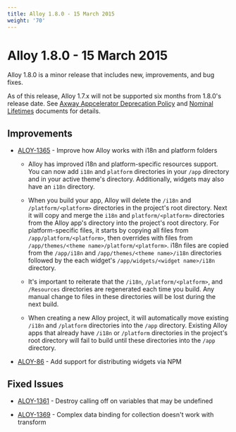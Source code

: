 ```yaml
---
title: Alloy 1.8.0 - 15 March 2015
weight: '70'
---
```


# Alloy 1.8.0 - 15 March 2015

Alloy 1.8.0 is a minor release that includes new, improvements, and bug fixes.

As of this release, Alloy 1.7.x will not be supported six months from 1.8.0's release date. See [Axway Appcelerator Deprecation Policy](/guide/AMPLIFY_Appcelerator_Services_Overview/Axway_Appcelerator_Deprecation_Policy/) and [Nominal Lifetimes](/guide/AMPLIFY_Appcelerator_Services_Overview/Axway_Appcelerator_Product_Lifecycle/#nominal-lifetimes) documents for details.

## Improvements

* [ALOY-1365](https://jira.appcelerator.org/browse/ALOY-1365) - Improve how Alloy works with i18n and platform folders

    * Alloy has improved i18n and platform-specific resources support. You can now add `i18n` and `platform` directories in your `/app` directory and in your active theme's directory. Additionally, widgets may also have an `i18n` directory.

    * When you build your app, Alloy will delete the `/i18n` and `/platform/<platform>` directories in the project's root directory. Next it will copy and merge the `i18n` and `platform/<platform>` directories from the Alloy app's directory into the project's root directory. For platform-specific files, it starts by copying all files from `/app/platform/<platform>`, then overrides with files from `/app/themes/<theme name>/platform/<platform>`. i18n files are copied from the `/app/i18n` and `/app/themes/<theme name>/i18n` directories followed by the each widget's `/app/widgets/<widget name>/i18n` directory.

    * It's important to reiterate that the `/i18n`, `/platform/<platform>`, and `/Resources` directories are regenerated each time you build. Any manual change to files in these directories will be lost during the next build.

    * When creating a new Alloy project, it will automatically move existing `/i18n` and `/platform` directories into the `/app` directory. Existing Alloy apps that already have `/i18n` or `/platform` directories in the project's root directory will fail to build until these directories into the `/app` directory.

* [ALOY-86](https://jira.appcelerator.org/browse/ALOY-86) - Add support for distributing widgets via NPM

## Fixed Issues

* [ALOY-1361](https://jira.appcelerator.org/browse/ALOY-1361) - Destroy calling off on variables that may be undefined

* [ALOY-1369](https://jira.appcelerator.org/browse/ALOY-1369) - Complex data binding for collection doesn't work with transform
